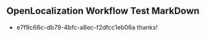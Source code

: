 ## OpenLocalization Workflow Test MarkDown
* e7f9c66c-db79-4bfc-a8ec-f2dfcc1eb06a thanks!

<!--HONumber=Jul16_HO2-->


